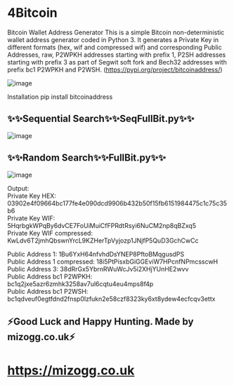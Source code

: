 # 4Bitcoin
Bitcoin Wallet Address Generator This is a simple Bitcoin non-deterministic wallet address generator coded in Python 3. It generates a Private Key in different formats (hex, wif and compressed wif) and corresponding Public Addresses, raw, P2WPKH addresses starting with prefix 1, P2SH addresses starting with prefix 3 as part of Segwit soft fork and Bech32 addresses with prefix bc1 P2WPKH and P2WSH. (https://pypi.org/project/bitcoinaddress/)

![image](https://user-images.githubusercontent.com/88630056/142075386-3d818858-79d0-4b81-897a-1d902d12ee32.png)

Installation
pip install bitcoinaddress

## ✨✨Sequential Search✨✨SeqFullBit.py✨✨

![image](https://user-images.githubusercontent.com/88630056/142064960-e4d97228-fd0c-4aaf-aad7-a6f0e482f80c.png)

## ✨✨Random Search✨✨FullBit.py✨✨
![image](https://user-images.githubusercontent.com/88630056/142065699-7ad56513-0600-4514-9796-27f1f0842300.png)

Output:   
Private Key HEX: 03902e4f09664bc177fe4e090dcd9906b432b50f15fb6151984475c1c75c35b6   
Private Key WIF: 5HqrbgkWPqBy6dvCE7FoUiMuiCfFPRdtRsyi6NuCM2np8qBZxq5    
Private Key WIF compressed: KwLdv6T2jmhQbswnYrcL9KZHerTpVyjozp1JNjfP5QuD3GchCwCc    

Public Address 1: 1Bu6YxH64nfvhdDsYNEP8PftoBMqgusdPS   
Public Address 1 compressed: 18i5PtPisxbGiGGEviW7HPcnfNPmcsscwH   
Public Address 3: 38dRrGx5YbrnRWuWcJv5i2XHjYUnHE2wvv  
Public Address bc1 P2WPKH: bc1q2jxe5azr6zmhk3258av7ul6cqtu4eu4mps8f4p    
Public Address bc1 P2WSH: bc1qdveuf0egtfdnd2fnsp0lzfukn2e58czf8323ky6xt8ydew4ecfcqv3ettx

## ⚡Good Luck and Happy Hunting. Made by mizogg.co.uk⚡
# https://mizogg.co.uk
